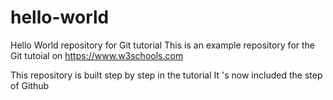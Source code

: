 # hello-world
Hello World repository for Git tutorial
This is an example repository for the Git tutoial on https://www.w3schools.com

This repository is built step by step in the tutorial
It 's now included the step of Github
